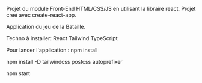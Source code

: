 Projet du module Front-End HTML/CSS/JS en utilisant la libraire react.
Projet créé avec create-react-app.

Application du jeu de la Bataille.

Techno à installer:
React
Tailwind
TypeScript

Pour lancer l'application : 
npm install

npm install -D tailwindcss postcss autoprefixer

npm start
